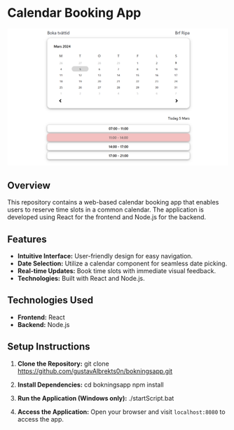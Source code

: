 # Calendar Booking App

![alt text](./media/app.png)

## Overview

This repository contains a web-based calendar booking app that enables users to reserve time slots in a common calendar. The application is developed using React for the frontend and Node.js for the backend.

## Features

- **Intuitive Interface:** User-friendly design for easy navigation.
- **Date Selection:** Utilize a calendar component for seamless date picking.
- **Real-time Updates:** Book time slots with immediate visual feedback.
- **Technologies:** Built with React and Node.js.

## Technologies Used

- **Frontend:** React
- **Backend:** Node.js

## Setup Instructions

1. **Clone the Repository:**
    git clone https://github.com/gustavAlbrekts0n/bokningsapp.git

2. **Install Dependencies:**
    cd bokningsapp
    npm install

3. **Run the Application (Windows only):**
    ./startScript.bat

4. **Access the Application:**
    Open your browser and visit `localhost:8080` to access the app.
